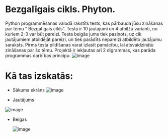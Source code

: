 # Bezgalīgais cikls. Phyton.
Python programmēšanas valodā rakstīts tests, kas pārbauda jūsu zināšanas par tēmu “ Bezgalīgais cikls”. Testā ir 10 jautājumi un 4 atbilžu varianti, no kuriem 2-3 var būt pareizi. Testa beigās jums tiek paziņots, uz cik jautājumiem atbildējāt pareizi, un tiek parādīts nepareizi atbildēto jautājumu saraksts.
Pirms testa pildīšanas varat izlasīt pamācību, lai atsvaidzinātu zināšanas par šo tēmu.
Projektā ir iekļautas arī 2 digrammas, kas parāda programmas darbības principu.
![image](https://github.com/zimbbabviee/Senko_Eksamens/assets/165993985/9ab3cc92-4f3b-431a-b8f3-4cda54b4b46c)
# Kā tas izskatās:

- Sākuma ekrāns
![image](https://github.com/zimbbabviee/Senko_Eksamens/assets/165993985/4b5a64c6-b3cd-4bdd-b1e6-29d7e245c5b1)

- Jautājums
  
![image](https://github.com/zimbbabviee/Senko_Eksamens/assets/165993985/4d4a963d-7e3d-47cf-9dc3-d360bcb08c85)

- Beigas

  ![image](https://github.com/zimbbabviee/Senko_Eksamens/assets/165993985/d42aeb67-be55-4305-b032-9e6052f1daca)


